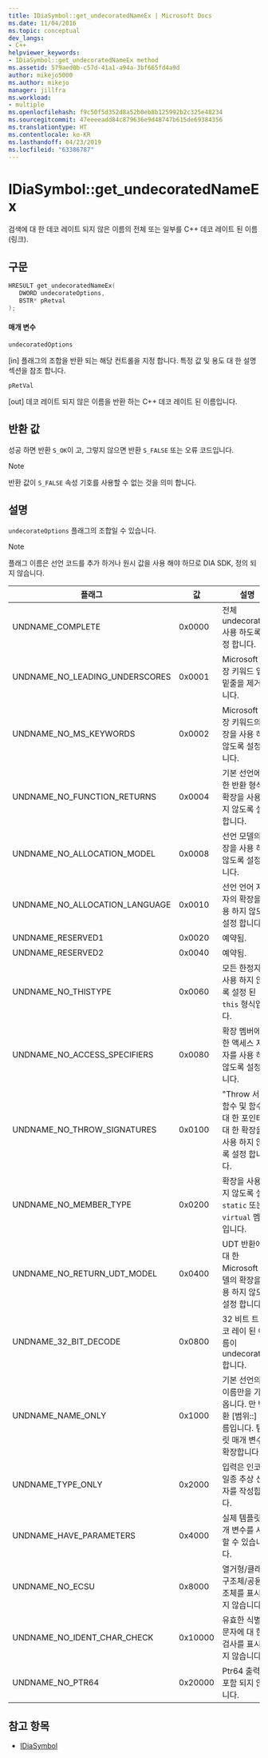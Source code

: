```yaml
---
title: IDiaSymbol::get_undecoratedNameEx | Microsoft Docs
ms.date: 11/04/2016
ms.topic: conceptual
dev_langs:
- C++
helpviewer_keywords:
- IDiaSymbol::get_undecoratedNameEx method
ms.assetid: 579aed0b-c57d-41a1-a94a-3bf665fd4a9d
author: mikejo5000
ms.author: mikejo
manager: jillfra
ms.workload:
- multiple
ms.openlocfilehash: f9c50f5d352d8a52b0eb8b125992b2c325e48234
ms.sourcegitcommit: 47eeeeadd84c879636e9d48747b615de69384356
ms.translationtype: HT
ms.contentlocale: ko-KR
ms.lasthandoff: 04/23/2019
ms.locfileid: "63386787"
---
```

# <a name="idiasymbolgetundecoratednameex"></a>IDiaSymbol::get_undecoratedNameEx
검색에 대 한 데코 레이트 되지 않은 이름의 전체 또는 일부를 C++ 데코 레이트 된 이름 (링크).

## <a name="syntax"></a>구문

```C++
HRESULT get_undecoratedNameEx( 
   DWORD undecorateOptions,
   BSTR* pRetval
);
```

#### <a name="parameters"></a>매개 변수
 `undecoratedOptions`

[in] 플래그의 조합을 반환 되는 해당 컨트롤을 지정 합니다. 특정 값 및 용도 대 한 설명 섹션을 참조 합니다.

 `pRetVal`

[out] 데코 레이트 되지 않은 이름을 반환 하는 C++ 데코 레이트 된 이름입니다.

## <a name="return-value"></a>반환 값
 성공 하면 반환 `S_OK`이 고, 그렇지 않으면 반환 `S_FALSE` 또는 오류 코드입니다.

> [!NOTE]
> 반환 값이 `S_FALSE` 속성 기호를 사용할 수 없는 것을 의미 합니다.

## <a name="remarks"></a>설명
 `undecorateOptions` 플래그의 조합일 수 있습니다.

> [!NOTE]
> 플래그 이름은 선언 코드를 추가 하거나 원시 값을 사용 해야 하므로 DIA SDK, 정의 되지 않습니다.

|플래그|값|설명|
|----------|-----------|-----------------|
|UNDNAME_COMPLETE|0x0000|전체 undecoration 사용 하도록 설정 합니다.|
|UNDNAME_NO_LEADING_UNDERSCORES|0x0001|Microsoft 확장 키워드 앞에 밑줄을 제거 합니다.|
|UNDNAME_NO_MS_KEYWORDS|0x0002|Microsoft 확장 키워드의 확장을 사용 하지 않도록 설정 합니다.|
|UNDNAME_NO_FUNCTION_RETURNS|0x0004|기본 선언에 대 한 반환 형식의 확장을 사용 하지 않도록 설정 합니다.|
|UNDNAME_NO_ALLOCATION_MODEL|0x0008|선언 모델의 확장을 사용 하지 않도록 설정 합니다.|
|UNDNAME_NO_ALLOCATION_LANGUAGE|0x0010|선언 언어 지정자의 확장을 사용 하지 않도록 설정 합니다.|
|UNDNAME_RESERVED1|0x0020|예약됨.|
|UNDNAME_RESERVED2|0x0040|예약됨.|
|UNDNAME_NO_THISTYPE|0x0060|모든 한정자를 사용 하지 않도록 설정 된 `this` 형식입니다.|
|UNDNAME_NO_ACCESS_SPECIFIERS|0x0080|확장 멤버에 대 한 액세스 지정자를 사용 하지 않도록 설정 합니다.|
|UNDNAME_NO_THROW_SIGNATURES|0x0100|"Throw 서명" 함수 및 함수에 대 한 포인터에 대 한 확장을 사용 하지 않도록 설정 합니다.|
|UNDNAME_NO_MEMBER_TYPE|0x0200|확장을 사용 하지 않도록 설정 `static` 또는 `virtual` 멤버입니다.|
|UNDNAME_NO_RETURN_UDT_MODEL|0x0400|UDT 반환에 대 한 Microsoft 모델의 확장을 사용 하지 않도록 설정 합니다.|
|UNDNAME_32_BIT_DECODE|0x0800|32 비트 트 데코 레이 된 이름이 undecorates 합니다.|
|UNDNAME_NAME_ONLY|0x1000|기본 선언의; 이름만을 가져옵니다. 만 반환 [범위::] 이름입니다.  템플릿 매개 변수를 확장합니다.|
|UNDNAME_TYPE_ONLY|0x2000|입력은 인코딩; 일종 추상 선언 자를 작성합니다.|
|UNDNAME_HAVE_PARAMETERS|0x4000|실제 템플릿 매개 변수를 사용할 수 있습니다.|
|UNDNAME_NO_ECSU|0x8000|열거형/클래스/구조체/공용 구조체를 표시 하지 않습니다.|
|UNDNAME_NO_IDENT_CHAR_CHECK|0x10000|유효한 식별자 문자에 대 한 검사를 표시 하지 않습니다.|
|UNDNAME_NO_PTR64|0x20000|Ptr64 출력에 포함 되지 않습니다.|

## <a name="see-also"></a>참고 항목
- [IDiaSymbol](../../debugger/debug-interface-access/idiasymbol.md)